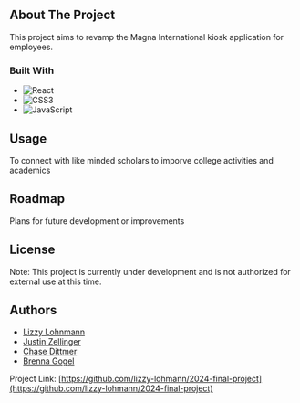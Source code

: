 <!-- ABOUT THE PROJECT -->
## About The Project

This project aims to revamp the Magna International kiosk application for employees.

### Built With

* ![React](https://camo.githubusercontent.com/6c3957842901e5baa389f3bb8758c8966683333b28493013062fcab5fab645e7/68747470733a2f2f696d672e736869656c64732e696f2f62616467652f52656163742d3230323332413f7374796c653d666f722d7468652d6261646765266c6f676f3d7265616374266c6f676f436f6c6f723d363144414642)
* ![CSS3](https://img.shields.io/badge/css3-%231572B6.svg?style=for-the-badge&logo=css3&logoColor=white)
* ![JavaScript](https://img.shields.io/badge/javascript-%23323330.svg?style=for-the-badge&logo=javascript&logoColor=%23F7DF1E)

<!-- USAGE -->
## Usage

To connect with like minded scholars to imporve college activities and academics


<!-- ROADMAP -->
## Roadmap

Plans for future development or improvements

<!-- LICENSE -->
## License

Note: This project is currently under development and is not authorized for external use at this time.

<!-- AUTHORS -->
## Authors

- [Lizzy Lohnmann](https://github.com/lizzy-lohmann)
- [Justin Zellinger]()
- [Chase Dittmer](https://github.com/ChaseDitt)
- [Brenna Gogel](https://github.com/bgogel02)


Project Link: [https://github.com/lizzy-lohmann/2024-final-project](https://github.com/lizzy-lohmann/2024-final-project)


